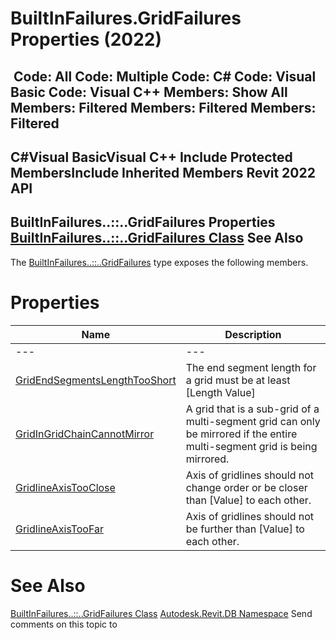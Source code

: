 # BuiltInFailures.GridFailures Properties (2022)

﻿
 Code: All Code: Multiple Code: C# Code: Visual Basic Code: Visual C++  Members: Show All Members: Filtered Members: Filtered Members: Filtered   
---  
C#Visual BasicVisual C++
Include Protected MembersInclude Inherited Members
Revit 2022 API  
---  
BuiltInFailures..::..GridFailures Properties  
[BuiltInFailures..::..GridFailures Class](48cf99c8-ce67-2506-5914-592a04f61c47.md "BuiltInFailures.GridFailures Class") See Also  
---  
The [BuiltInFailures..::..GridFailures](48cf99c8-ce67-2506-5914-592a04f61c47.md "BuiltInFailures.GridFailures Class") type exposes the following members.
# Properties
| Name | Description |
| --- | --- |
| --- | --- | --- |
| [GridEndSegmentsLengthTooShort](8c229f99-e150-204b-1537-53dca8322baa.md "GridEndSegmentsLengthTooShort Property") | The end segment length for a grid must be at least [Length Value] |
| [GridInGridChainCannotMirror](ce5091ef-351c-f795-ea37-550e7087235b.md "GridInGridChainCannotMirror Property") | A grid that is a sub-grid of a multi-segment grid can only be mirrored if the entire multi-segment grid is being mirrored. |
| [GridlineAxisTooClose](594cf719-48f6-7c62-2178-da9e777664c0.md "GridlineAxisTooClose Property") | Axis of gridlines should not change order or be closer than [Value] to each other. |
| [GridlineAxisTooFar](ba6f8ff3-f144-980d-32d6-0eff189098d4.md "GridlineAxisTooFar Property") | Axis of gridlines should not be further than [Value] to each other. |

# See Also
[BuiltInFailures..::..GridFailures Class](48cf99c8-ce67-2506-5914-592a04f61c47.md "BuiltInFailures.GridFailures Class")
[Autodesk.Revit.DB Namespace](87546ba7-461b-c646-cbb1-2cb8f5bff8b2.md "Autodesk.Revit.DB Namespace")
Send comments on this topic to 